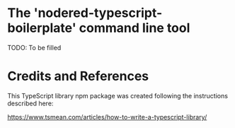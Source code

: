  


# The 'nodered-typescript-boilerplate' command line tool
TODO: To be filled


# Credits and References

This TypeScript library npm package was created following the instructions described here:

https://www.tsmean.com/articles/how-to-write-a-typescript-library/

